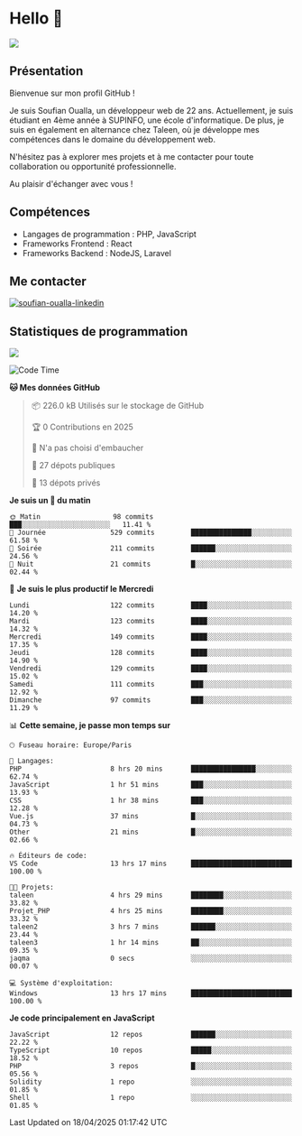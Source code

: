 # Hello 👋

![](https://komarev.com/ghpvc/?username=OSoufian&color=1a1b27)

## Présentation

Bienvenue sur mon profil GitHub !

Je suis Soufian Oualla, un développeur web de 22 ans. Actuellement, je suis étudiant en 4ème année à SUPINFO, une école d'informatique. De plus, je suis en également en alternance chez Taleen, où je développe mes compétences dans le domaine du développement web.

N'hésitez pas à explorer mes projets et à me contacter pour toute collaboration ou opportunité professionnelle.

Au plaisir d'échanger avec vous !

## Compétences

- Langages de programmation : PHP, JavaScript
- Frameworks Frontend : React
- Frameworks Backend : NodeJS, Laravel

## Me contacter

<p>
<a href="https://www.linkedin.com/in/soufian-oualla/" target="_blank"><img align="center" src="https://img.shields.io/badge/-LinkedIn-0077B5?style=for-the-badge&logo=Linkedin&logoColor=white" alt="soufian-oualla-linkedin"/></a>

## Statistiques de programmation

<a href="https://github-readme-stats.vercel.app/api/top-langs/?username=OSoufian&layout=compact">
  <img align="center" src="https://github-readme-stats.vercel.app/api/top-langs/?username=OSoufian&layout=compact"/>
</a>

<br />

<!--START_SECTION:waka-->
![Code Time](http://img.shields.io/badge/Code%20Time-420%20hrs%2054%20mins-blue)

**🐱 Mes données GitHub** 

> 📦 226.0 kB Utilisés sur le stockage de GitHub 
 > 
> 🏆 0 Contributions en 2025
 > 
> 🚫 N'a pas choisi d'embaucher
 > 
> 📜 27 dépots publiques 
 > 
> 🔑 13 dépots privés 
 > 
**Je suis un 🐤 du matin** 

```text
🌞 Matin                  98 commits          ███░░░░░░░░░░░░░░░░░░░░░░   11.41 % 
🌆 Journée                529 commits         ███████████████░░░░░░░░░░   61.58 % 
🌃 Soirée                 211 commits         ██████░░░░░░░░░░░░░░░░░░░   24.56 % 
🌙 Nuit                   21 commits          █░░░░░░░░░░░░░░░░░░░░░░░░   02.44 % 
```
📅 **Je suis le plus productif le Mercredi** 

```text
Lundi                    122 commits         ████░░░░░░░░░░░░░░░░░░░░░   14.20 % 
Mardi                    123 commits         ████░░░░░░░░░░░░░░░░░░░░░   14.32 % 
Mercredi                 149 commits         ████░░░░░░░░░░░░░░░░░░░░░   17.35 % 
Jeudi                    128 commits         ████░░░░░░░░░░░░░░░░░░░░░   14.90 % 
Vendredi                 129 commits         ████░░░░░░░░░░░░░░░░░░░░░   15.02 % 
Samedi                   111 commits         ███░░░░░░░░░░░░░░░░░░░░░░   12.92 % 
Dimanche                 97 commits          ███░░░░░░░░░░░░░░░░░░░░░░   11.29 % 
```


📊 **Cette semaine, je passe mon temps sur** 

```text
🕑︎ Fuseau horaire: Europe/Paris

💬 Langages: 
PHP                      8 hrs 20 mins       ████████████████░░░░░░░░░   62.74 % 
JavaScript               1 hr 51 mins        ███░░░░░░░░░░░░░░░░░░░░░░   13.93 % 
CSS                      1 hr 38 mins        ███░░░░░░░░░░░░░░░░░░░░░░   12.28 % 
Vue.js                   37 mins             █░░░░░░░░░░░░░░░░░░░░░░░░   04.73 % 
Other                    21 mins             █░░░░░░░░░░░░░░░░░░░░░░░░   02.66 % 

🔥 Éditeurs de code: 
VS Code                  13 hrs 17 mins      █████████████████████████   100.00 % 

🐱‍💻 Projets: 
taleen                   4 hrs 29 mins       ████████░░░░░░░░░░░░░░░░░   33.82 % 
Projet_PHP               4 hrs 25 mins       ████████░░░░░░░░░░░░░░░░░   33.32 % 
taleen2                  3 hrs 7 mins        ██████░░░░░░░░░░░░░░░░░░░   23.44 % 
taleen3                  1 hr 14 mins        ██░░░░░░░░░░░░░░░░░░░░░░░   09.35 % 
jaqma                    0 secs              ░░░░░░░░░░░░░░░░░░░░░░░░░   00.07 % 

💻 Système d'exploitation: 
Windows                  13 hrs 17 mins      █████████████████████████   100.00 % 
```

**Je code principalement en JavaScript** 

```text
JavaScript               12 repos            ██████░░░░░░░░░░░░░░░░░░░   22.22 % 
TypeScript               10 repos            █████░░░░░░░░░░░░░░░░░░░░   18.52 % 
PHP                      3 repos             █░░░░░░░░░░░░░░░░░░░░░░░░   05.56 % 
Solidity                 1 repo              ░░░░░░░░░░░░░░░░░░░░░░░░░   01.85 % 
Shell                    1 repo              ░░░░░░░░░░░░░░░░░░░░░░░░░   01.85 % 
```




 Last Updated on 18/04/2025 01:17:42 UTC
<!--END_SECTION:waka-->
